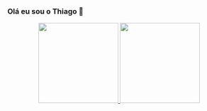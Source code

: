 ### Olá eu sou o Thiago 👋

<div align="center">
  <a href="https://www.linkedin.com/in/thiago-barroso-728278a9/">
  <img height="180em" src="https://github-readme-stats.vercel.app/api?username=thiagobarroso&show_icons=true&theme=dark&include_all_commits=true&count_private=true"/>
  <img height="180em" src="https://github-readme-stats.vercel.app/api/top-langs/?username=thiagobarroso&layout=compact&langs_count=7&theme=dark"/>
</div>
